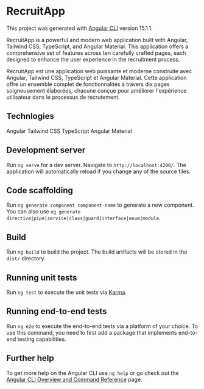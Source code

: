 # RecruitApp

This project was generated with [Angular CLI](https://github.com/angular/angular-cli) version 15.1.1.

RecruitApp is a powerful and modern web application built with Angular, Tailwind CSS, TypeScript, and Angular Material. This application offers a comprehensive set of features across ten carefully crafted pages, each designed to enhance the user experience in the recruitment process.

RecruitApp est une application web puissante et moderne construite avec Angular, Tailwind CSS, TypeScript et Angular Material. Cette application offre un ensemble complet de fonctionnalités à travers dix pages soigneusement élaborées, chacune conçue pour améliorer l'expérience utilisateur dans le processus de recrutement.


## Technlogies 
Angular 
Tailwind CSS 
TypeScript 
Angular Material 


## Development server

Run `ng serve` for a dev server. Navigate to `http://localhost:4200/`. The application will automatically reload if you change any of the source files.

## Code scaffolding

Run `ng generate component component-name` to generate a new component. You can also use `ng generate directive|pipe|service|class|guard|interface|enum|module`.

## Build

Run `ng build` to build the project. The build artifacts will be stored in the `dist/` directory.

## Running unit tests

Run `ng test` to execute the unit tests via [Karma](https://karma-runner.github.io).

## Running end-to-end tests

Run `ng e2e` to execute the end-to-end tests via a platform of your choice. To use this command, you need to first add a package that implements end-to-end testing capabilities.

## Further help

To get more help on the Angular CLI use `ng help` or go check out the [Angular CLI Overview and Command Reference](https://angular.io/cli) page.
